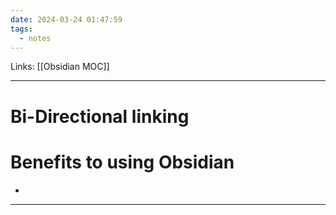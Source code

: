 ```yaml
---
date: 2024-03-24 01:47:59
tags:
  - notes
---
```

Links: [[Obsidian MOC]]

---
# Bi-Directional linking
# Benefits to using Obsidian
- 

---
